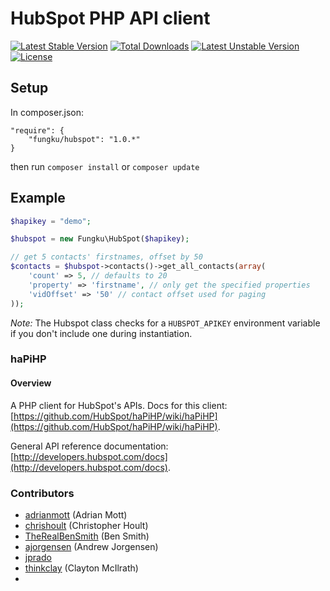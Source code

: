 # HubSpot PHP API client

[![Latest Stable Version](https://poser.pugx.org/fungku/hubspot/v/stable.svg)](https://packagist.org/packages/fungku/hubspot) [![Total Downloads](https://poser.pugx.org/fungku/hubspot/downloads.svg)](https://packagist.org/packages/fungku/hubspot) [![Latest Unstable Version](https://poser.pugx.org/fungku/hubspot/v/unstable.svg)](https://packagist.org/packages/fungku/hubspot) [![License](https://poser.pugx.org/fungku/hubspot/license.svg)](https://packagist.org/packages/fungku/hubspot)

## Setup

In composer.json:

```
"require": {
	"fungku/hubspot": "1.0.*"
}
```
then run `composer install` or `composer update`


## Example


```php
$hapikey = "demo";

$hubspot = new Fungku\HubSpot($hapikey);

// get 5 contacts' firstnames, offset by 50
$contacts = $hubspot->contacts()->get_all_contacts(array(
    'count' => 5, // defaults to 20
    'property' => 'firstname', // only get the specified properties
    'vidOffset' => '50' // contact offset used for paging
));
```

*Note:* The Hubspot class checks for a `HUBSPOT_APIKEY` environment variable if you don't include one during instantiation.


### haPiHP

#### Overview

A PHP client for HubSpot's APIs.  Docs for this client: [https://github.com/HubSpot/haPiHP/wiki/haPiHP](https://github.com/HubSpot/haPiHP/wiki/haPiHP).

General API reference documentation: [http://developers.hubspot.com/docs](http://developers.hubspot.com/docs).

### Contributors

* [adrianmott](https://github.com/adrianmott) (Adrian Mott)
* [chrishoult](https://github.com/chrishoult) (Christopher Hoult)
* [TheRealBenSmith](https://github.com/TheRealBenSmith) (Ben Smith)
* [ajorgensen](https://github.com/ajorgensen) (Andrew Jorgensen)
* [jprado](https://github.com/jprado)
* [thinkclay](https://github.com/thinkclay) (Clayton McIlrath)
*
